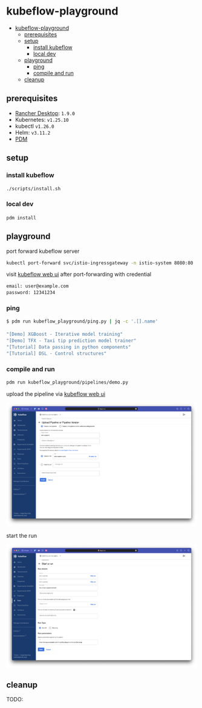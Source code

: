 # kubeflow-playground

- [kubeflow-playground](#kubeflow-playground)
  - [prerequisites](#prerequisites)
  - [setup](#setup)
    - [install kubeflow](#install-kubeflow)
    - [local dev](#local-dev)
  - [playground](#playground)
    - [ping](#ping)
    - [compile and run](#compile-and-run)
  - [cleanup](#cleanup)

## prerequisites

- [Rancher Desktop](https://github.com/rancher-sandbox/rancher-desktop): `1.9.0`
- Kubernetes: `v1.25.10`
- kubectl `v1.26.0`
- Helm: `v3.11.2`
- [PDM](https://pdm.fming.dev/latest/)

## setup

### install kubeflow

`./scripts/install.sh`

### local dev

`pdm install`

## playground

port forward kubeflow server

```sh
kubectl port-forward svc/istio-ingressgateway -n istio-system 8080:80
```

visit [kubeflow web ui](http://localhost:8080) after port-forwarding with credential

```sh
email: user@example.com
password: 12341234
```

### ping

```sh
$ pdm run kubeflow_playground/ping.py | jq -c '.[].name'

"[Demo] XGBoost - Iterative model training"
"[Demo] TFX - Taxi tip prediction model trainer"
"[Tutorial] Data passing in python components"
"[Tutorial] DSL - Control structures"
```

### compile and run

```sh
pdm run kubeflow_playground/pipelines/demo.py
```

upload the pipeline via [kubeflow web ui](http://localhost:8080/_/pipeline/?ns=kubeflow-user-example-com#/pipeline_versions/new)

![upload pipeline](./assets/upload_pipeline.png)

start the run

![start the run](./assets/start_run.png)

## cleanup

TODO:
